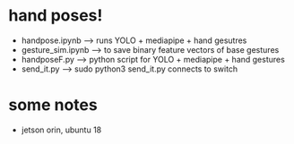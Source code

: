 # hand poses! 
- handpose.ipynb --> runs YOLO + mediapipe + hand gesutres
- gesture_sim.ipynb --> to save binary feature vectors of base gestures 
- handposeF.py --> python script for YOLO + mediapipe + hand gestures
- send_it.py --> sudo python3 send_it.py connects to switch
# some notes
- jetson orin, ubuntu 18